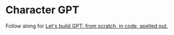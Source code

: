 # Character GPT

Follow along for [Let's build GPT: from scratch, in code, spelled out.](https://www.youtube.com/watch?v=kCc8FmEb1nY)